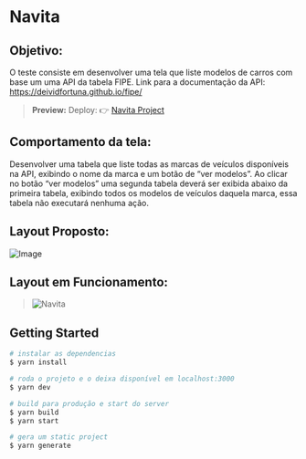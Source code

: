 # Navita

## Objetivo: 
O teste consiste em desenvolver uma tela que liste modelos de carros com base um uma API da
tabela FIPE.
Link para a documentação da API: https://deividfortuna.github.io/fipe/


> **Preview:**
> Deploy: 👉 [Navita Project](navita-ygcorrea.netlify.app)

## Comportamento da tela:
Desenvolver uma tabela que liste todas as marcas de veículos disponíveis na API, exibindo o nome
da marca e um botão de “ver modelos”.
Ao clicar no botão “ver modelos” uma segunda tabela deverá ser exibida abaixo da primeira
tabela, exibindo todos os modelos de veículos daquela marca, essa tabela não executará nenhuma
ação.

## Layout Proposto:

![Image](https://user-images.githubusercontent.com/58710976/102702408-15bdcd80-4241-11eb-9ce4-48a232f4c85d.png)

## Layout em Funcionamento:
> ![Navita](https://user-images.githubusercontent.com/58710976/102702709-58cd7000-4244-11eb-8276-f3dca40e9ce8.gif)

## Getting Started

```bash
# instalar as dependencias
$ yarn install

# roda o projeto e o deixa disponível em localhost:3000
$ yarn dev

# build para produção e start do server
$ yarn build
$ yarn start

# gera um static project
$ yarn generate
```

